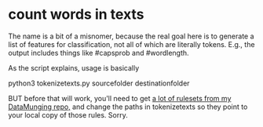 count words in texts
====================

The name is a bit of a misnomer, because the real goal here is to generate a list of features for classification, not all of which are literally tokens. E.g., the output includes things like #capsprob and #wordlength.

As the script explains, usage is basically

python3 tokenizetexts.py sourcefolder destinationfolder

BUT before that will work, you'll need to get [a lot of rulesets from my DataMunging repo,](https://github.com/tedunderwood/DataMunging/tree/master/rulesets) and change the paths in tokenizetexts so they point to your local copy of those rules. Sorry.

